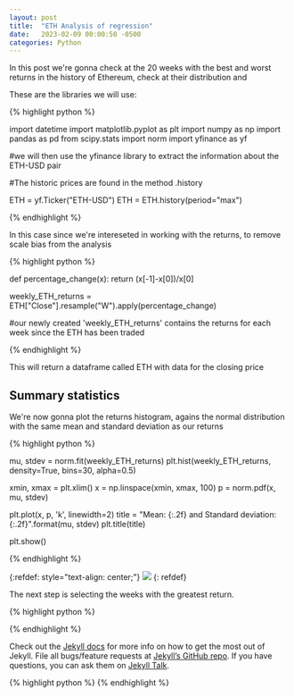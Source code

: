 ```yaml
---
layout: post
title:  "ETH Analysis of regression"
date:   2023-02-09 00:00:50 -0500
categories: Python
---
```


In this post we're gonna check at the 20 weeks with the best and worst returns in the history of Ethereum, check at their distribution and 

These are the libraries we will use:

{% highlight python %}

import datetime 
import matplotlib.pyplot as plt
import numpy as np
import pandas as pd
from scipy.stats import norm
import yfinance as yf

#we will then use the yfinance library to extract the information about the ETH-USD pair

#The historic prices are found in the method .history

ETH = yf.Ticker("ETH-USD")
ETH = ETH.history(period="max")

{% endhighlight %}

In this case since we're intereseted in working with the returns, to remove scale bias from the analysis

{% highlight python %}

def percentage_change(x):
    return (x[-1]-x[0])/x[0]

weekly_ETH_returns = ETH["Close"].resample("W").apply(percentage_change)

#our newly created 'weekly_ETH_returns' contains the returns for each week since the ETH has been traded

{% endhighlight %}


This will return a dataframe called ETH with data for the closing price

## Summary statistics

We're now gonna plot the returns histogram, agains the normal distribution with the same mean and standard deviation as our returns

{% highlight python %}

mu, stdev = norm.fit(weekly_ETH_returns)
plt.hist(weekly_ETH_returns, density=True, bins=30, alpha=0.5)

xmin, xmax = plt.xlim()
x = np.linspace(xmin, xmax, 100)
p = norm.pdf(x, mu, stdev)
  
plt.plot(x, p, 'k', linewidth=2)
title = "Mean: {:.2f} and Standard deviation: {:.2f}".format(mu, stdev)
plt.title(title)

plt.show()

{% endhighlight %}

{:refdef: style="text-align: center;"}
<img src="{{site.baseurl}}/images/Hist-norm.png">
{: refdef}

The next step is selecting the weeks with the greatest return.

{% highlight python %}



{% endhighlight %}









Check out the [Jekyll docs][jekyll-docs] for more info on how to get the most out of Jekyll. File all bugs/feature requests at [Jekyll’s GitHub repo][jekyll-gh]. If you have questions, you can ask them on [Jekyll Talk][jekyll-talk].

[jekyll-docs]: https://jekyllrb.com/docs/home
[jekyll-gh]:   https://github.com/jekyll/jekyll
[jekyll-talk]: https://talk.jekyllrb.com/


{% highlight python %}
{% endhighlight %}